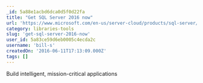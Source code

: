 ```yaml
---
_id: 5a88e1acbd6dca0d5f0d22fa
title: "Get SQL Server 2016 now"
url: 'https://www.microsoft.com/en-us/server-cloud/products/sql-server/'
category: libraries-tools
slug: 'get-sql-server-2016-now'
user_id: 5a83ce59d6eb0005c4ecda2c
username: 'bill-s'
createdOn: '2016-06-11T17:13:09.000Z'
tags: []
---
```


Build intelligent, mission-critical applications
